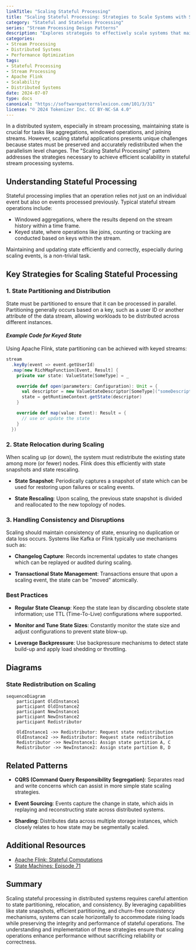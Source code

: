 ```yaml
---
linkTitle: "Scaling Stateful Processing"
title: "Scaling Stateful Processing: Strategies to Scale Systems with Stateful Operators"
category: "Stateful and Stateless Processing"
series: "Stream Processing Design Patterns"
description: "Explores strategies to effectively scale systems that maintain state, focusing on stateful operators in stream processors and how to manage state redistribution when scaling."
categories:
- Stream Processing
- Distributed Systems
- Performance Optimization
tags:
- Stateful Processing
- Stream Processing
- Apache Flink
- Scalability
- Distributed Systems
date: 2024-07-07
type: docs
canonical: "https://softwarepatternslexicon.com/101/3/31"
license: "© 2024 Tokenizer Inc. CC BY-NC-SA 4.0"
---
```



In a distributed system, especially in stream processing, maintaining state is crucial for tasks like aggregations, windowed operations, and joining streams. However, scaling stateful applications presents unique challenges because states must be preserved and accurately redistributed when the parallelism level changes. The "Scaling Stateful Processing" pattern addresses the strategies necessary to achieve efficient scalability in stateful stream processing systems.

## Understanding Stateful Processing

Stateful processing implies that an operation relies not just on an individual event but also on events processed previously. Typical stateful stream operations include:

- Windowed aggregations, where the results depend on the stream history within a time frame.
- Keyed state, where operations like joins, counting or tracking are conducted based on keys within the stream.

Maintaining and updating state efficiently and correctly, especially during scaling events, is a non-trivial task. 

## Key Strategies for Scaling Stateful Processing

### 1. State Partitioning and Distribution

State must be partitioned to ensure that it can be processed in parallel. Partitioning generally occurs based on a key, such as a user ID or another attribute of the data stream, allowing workloads to be distributed across different instances.

#### *Example Code for Keyed State*

Using Apache Flink, state partitioning can be achieved with keyed streams:
```scala
stream
  .keyBy(event => event.getUserId)
  .map(new RichMapFunction[Event, Result] {
    private var state: ValueState[SomeType] = _

    override def open(parameters: Configuration): Unit = {
      val descriptor = new ValueStateDescriptor[SomeType]("someDescriptiveName", classOf[SomeType])
      state = getRuntimeContext.getState(descriptor)
    }

    override def map(value: Event): Result = {
      // use or update the state
    }
  })
```

### 2. State Relocation during Scaling

When scaling up (or down), the system must redistribute the existing state among more (or fewer) nodes. Flink does this efficiently with state snapshots and state rescaling.

- **State Snapshot**: Periodically captures a snapshot of state which can be used for restoring upon failures or scaling events.
  
- **State Rescaling**: Upon scaling, the previous state snapshot is divided and reallocated to the new topology of nodes.

### 3. Handling Consistency and Disruptions

Scaling should maintain consistency of state, ensuring no duplication or data loss occurs. Systems like Kafka or Flink typically use mechanisms such as:

- **Changelog Capture**: Records incremental updates to state changes which can be replayed or audited during scaling.
  
- **Transactional State Management**: Transactions ensure that upon a scaling event, the state can be "moved" atomically.

### Best Practices

- **Regular State Cleanup**: Keep the state lean by discarding obsolete state information; use TTL (Time-To-Live) configurations where supported.
  
- **Monitor and Tune State Sizes**: Constantly monitor the state size and adjust configurations to prevent state blow-up.

- **Leverage Backpressure**: Use backpressure mechanisms to detect state build-up and apply load shedding or throttling.

## Diagrams

### State Redistribution on Scaling

```mermaid
sequenceDiagram
    participant OldInstance1
    participant OldInstance2
    participant NewInstance1
    participant NewInstance2
    participant Redistributor

    OldInstance1 ->> Redistributor: Request state redistribution
    OldInstance2 ->> Redistributor: Request state redistribution
    Redistributor ->> NewInstance1: Assign state partition A, C
    Redistributor ->> NewInstance2: Assign state partition B, D
```

## Related Patterns

- **CQRS (Command Query Responsibility Segregation)**: Separates read and write concerns which can assist in more simple state scaling strategies.
  
- **Event Sourcing**: Events capture the change in state, which aids in replaying and reconstructing state across distributed systems.

- **Sharding**: Distributes data across multiple storage instances, which closely relates to how state may be segmentally scaled.

## Additional Resources

- [Apache Flink: Stateful Computations](https://nightlies.apache.org/flink/flink-docs-master/docs/learn-flink/stateful-stream-processing/)
- [State Machines: Episode 71](https://www.realworlddeterminism.com/episode/71-stateful-stream-processing/)

## Summary

Scaling stateful processing in distributed systems requires careful attention to state partitioning, relocation, and consistency. By leveraging capabilities like state snapshots, efficient partitioning, and churn-free consistency mechanisms, systems can scale horizontally to accommodate rising loads while preserving the integrity and performance of stateful operations. The understanding and implementation of these strategies ensure that scaling operations enhance performance without sacrificing reliability or correctness.
